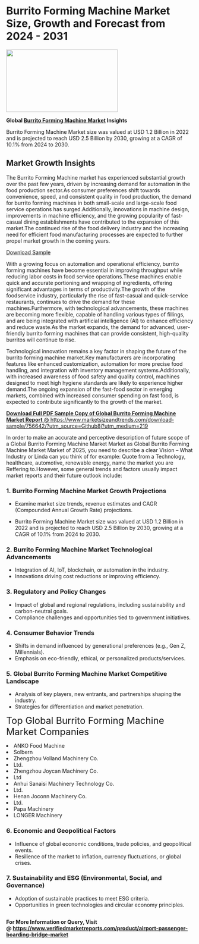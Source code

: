 <H1>Burrito Forming Machine Market Size, Growth and Forecast from 2024 - 2031</H1><img class="aligncenter size-medium wp-image-584254" src="https://thirdeyenews.in/wp-content/uploads/2024/09/Global-Market-Research-300x168.jpeg" alt="" width="300" height="168" /><p><strong>Global&nbsp;<a href="https://www.marketsizeandtrends.com/download-sample/756642/?utm_source=Github8j?utm_medium=219">Burrito Forming Machine Market</a> Insights</strong></p><p>Burrito Forming Machine Market size was valued at USD 1.2 Billion in 2022 and is projected to reach USD 2.5 Billion by 2030, growing at a CAGR of 10.1% from 2024 to 2030.</p><p><h2>Market Growth Insights</h2> <p>The Burrito Forming Machine market has experienced substantial growth over the past few years, driven by increasing demand for automation in the food production sector.As consumer preferences shift towards convenience, speed, and consistent quality in food production, the demand for burrito forming machines in both small-scale and large-scale food service operations has surged.Additionally, innovations in machine design, improvements in machine efficiency, and the growing popularity of fast-casual dining establishments have contributed to the expansion of this market.The continued rise of the food delivery industry and the increasing need for efficient food manufacturing processes are expected to further propel market growth in the coming years.</p> <p><a href="#">Download Sample</a></p> <p>With a growing focus on automation and operational efficiency, burrito forming machines have become essential in improving throughput while reducing labor costs in food service operations.These machines enable quick and accurate portioning and wrapping of ingredients, offering significant advantages in terms of productivity.The growth of the foodservice industry, particularly the rise of fast-casual and quick-service restaurants, continues to drive the demand for these machines.Furthermore, with technological advancements, these machines are becoming more flexible, capable of handling various types of fillings, and are being integrated with artificial intelligence (AI) to enhance efficiency and reduce waste.As the market expands, the demand for advanced, user-friendly burrito forming machines that can provide consistent, high-quality burritos will continue to rise.</p> <p>Technological innovation remains a key factor in shaping the future of the burrito forming machine market.Key manufacturers are incorporating features like enhanced customization, automation for more precise food handling, and integration with inventory management systems.Additionally, with increased awareness of food safety and quality control, machines designed to meet high hygiene standards are likely to experience higher demand.The ongoing expansion of the fast-food sector in emerging markets, combined with increased consumer spending on fast food, is expected to contribute significantly to the growth of the market.</p> <p><a href="#"></p><p><span class=""><strong>Download Full PDF Sample Copy of Global Burrito Forming Machine Market Report</strong> @ <a href="https://www.marketsizeandtrends.com/download-sample/756642/?utm_source=Github8j?utm_medium=219" target="_blank">https://www.marketsizeandtrends.com/download-sample/756642/?utm_source=Github8j?utm_medium=219</a></span></p><p>In order to make an accurate and perceptive description of future scope of a Global&nbsp;Burrito Forming Machine Market Market as Global&nbsp;Burrito Forming Machine Market Market of 2025, you need to describe a clear Vision &ndash; What Industry or Linda can you think of for example: Quote from a Technology, healthcare, automotive, renewable energy, name the market you are Reffering to.However, some general trends and factors usually impact market reports and their future outlook include:</p><h3>1.&nbsp;<strong>Burrito Forming Machine Market Growth Projections</strong></h3><ul><li>Examine market size trends, revenue estimates and CAGR (Compounded Annual Growth Rate) projections.</li><li><p>Burrito Forming Machine Market size was valued at USD 1.2 Billion in 2022 and is projected to reach USD 2.5 Billion by 2030, growing at a CAGR of 10.1% from 2024 to 2030.</p></li></ul><h3>2.&nbsp;<strong>Burrito Forming Machine Market Technological Advancements</strong></h3><ul><li>Integration of AI, IoT, blockchain, or automation in the industry.</li><li>Innovations driving cost reductions or improving efficiency.</li></ul><h3>3.&nbsp;<strong>Regulatory and Policy Changes</strong></h3><ul><li>Impact of global and regional regulations, including sustainability and carbon-neutral goals.</li><li>Compliance challenges and opportunities tied to government initiatives.</li></ul><h3>4.&nbsp;<strong>Consumer Behavior Trends</strong></h3><ul><li>Shifts in demand influenced by generational preferences (e.g., Gen Z, Millennials).</li><li>Emphasis on eco-friendly, ethical, or personalized products/services.</li></ul><h3>5.&nbsp;<strong>Global Burrito Forming Machine Market Competitive Landscape</strong></h3><ul><li>Analysis of key players, new entrants, and partnerships shaping the industry.</li><li>Strategies for differentiation and market penetration.</li></ul><p data-pm-slice="1 1 []"><span style="color: inherit; font-family: inherit; font-size: 25px;">Top Global Burrito Forming Machine Market Companies</span></p><div class="" data-test-id=""><p><li>ANKO Food Machine</li><li> Solbern</li><li> Zhengzhou Volland Machinery Co.</li><li> Ltd.</li><li> Zhengzhou Joycan Machinery Co.</li><li> Ltd</li><li> Anhui Sanaisi Machinery Technology Co.</li><li> Ltd.</li><li> Henan Joconn Machinery Co.</li><li> Ltd.</li><li> Papa Machinery</li><li> LONGER Machinery</li></p></div><h3>6.&nbsp;<strong>Economic and Geopolitical Factors</strong></h3><ul><li>Influence of global economic conditions, trade policies, and geopolitical events.</li><li>Resilience of the market to inflation, currency fluctuations, or global crises.</li></ul><h3>7.&nbsp;<strong>Sustainability and ESG (Environmental, Social, and Governance)</strong></h3><ul><li>Adoption of sustainable practices to meet ESG criteria.</li><li>Opportunities in green technologies and circular economy principles.</li></ul><h2><strong style="font-size: 14px;">For More Information or Query, Visit @&nbsp;</strong><a style="background-color: #ffffff; font-size: 14px;" href="https://www.marketsizeandtrends.com/report/burrito-forming-machine-market/" target="_blank">https://www.verifiedmarketreports.com/product/airport-passenger-boarding-bridge-market</a></h2>